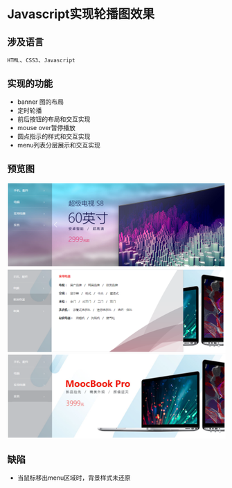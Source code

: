 # Javascript实现轮播图效果

## 涉及语言
`HTML`、`CSS3`、`Javascript`
## 实现的功能
- banner 图的布局
- 定时轮播
- 前后按钮的布局和交互实现
- mouse over暂停播放
- 圆点指示的样式和交互实现
- menu列表分层展示和交互实现
## 预览图
![](pv1.png)
![](pv2.png)
![](pv3.png)
## 缺陷
- 当鼠标移出menu区域时，背景样式未还原